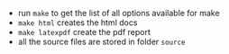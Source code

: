 - run `make` to get the list of all options available for make
- `make html` creates the html docs
- `make latexpdf` create the pdf report
- all the source files are stored in folder `source`

